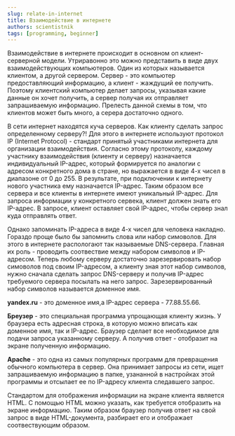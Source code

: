 ```yaml
---
slug: relate-in-internet
title: Взаимодействие в интернете
authors: scientistnik
tags: [programming, beginner]
---
```


Взаимодействие в интернете происходит в основном оп клиент-серверной модели. <!--truncate-->Утриравонно это можно представить в виде двух взаимодействующих компьютеров. Один из которых называется клиентом, а другой сервером. Сервер - это компьютер предоставляющий информацию, а клиент - жаждущий ее получить. Поэтому клиентский компьютер делает запросы, указывая какие данные он хочет получить, а сервер получая их отправляет запрашиваемую информацию. Прелесть данной схемы в том, что клиентов может быть много, а серера достаточно одного.

В сети интернет находятся куча серверов. Как клиенту сделать запрос определенному серверу?! Для этого в интернете используют протокол IP (Internet Protocol) - стандарт принятый участниками интернета для организации взаимодействия. Согласно этому протоколу, каждому участнику взаимодействия (клиенту и серверу) назначается индивидуальный IP-адрес, который формируется по аналогии с адресом конкретного дома в стране, но выражается в виде 4-х чисел в диапазоне от 0 до 255. В результате, при подключении к интернету нового участника ему назначается IP-адрес. Таким образом все сервера и все клиенты в интернете имеют уникальный IP-адрес. Для запроса информации у конкретного сервека, клиент должен знать его IP-адрес. В запросе, клиент оставляет свой IP-адрес, чтобы сервер знал куда отправлять ответ.

Однако запоминать IP-адреса в виде 4-х чисел для человека накладно. Гораздо проще было бы запомнить слова или набор симоволов. Для этого в интернете распологают так называемые DNS-сервера. Главная их роль - проводить соотвествие между набором символов и IP-адресом. Теперь любому серверу достаточно зарезервировать набор симоволов под своим IP-адресом, а клиенту зная этот набор символов, нужно сначала сделать запрос DNS-серверу и получив IP-адрес требуемого сервера посылать на него запрос. Зарезервированный набор символов называется доменное имя.

**yandex.ru** - это доменное имя,а IP-адрес сервера - 77.88.55.66.

**Бреузер** - это специальная программа упрощающая клиенту жизнь. У браузера есть адресная строка, в которую можно вписать как доменное имя, так и IP-адрес. Браузер сделает все необходимое для подачи запроса указанному серверу. А получив ответ - отобразит на экране полученную информацию.

**Apache** - это одна из самых популярных программ для превращения обычного компьютера в сервер. Она принимает запросы из сети, ищет запрашиваемую информацию в папке, узананной в настройках этой программы и отсылает ее по IP-адресу клиента следавшего запрос.

Стандартом для отображения информации на экране клиента является HTML. С помощью HTML можно указать, как требуется отобразить на экране информацию. Таким образом браузер получив ответ на свой запрос в виде HTML-документа, разбирает его и отображает соотвествующим образом.
